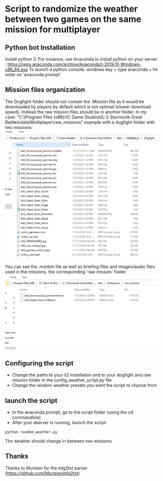 # Script to randomize the weather between two games on the same mission for multiplayer


## Python bot Installation
Install python 3. For instance, use Anaconda to install python on your server :
https://repo.anaconda.com/archive/Anaconda3-2019.10-Windows-x86_64.exe
To launch a python console: windows key + type anaconda + hit enter on  'anaconda prompt' 

## Mission files organization  
The Dogfight folder should not contain the .Mission file as it would be downloaded by players by default which is not optimal (slower download speed).
Instead the raw mission files should be in another folder. In my case:
 "C:\\Program Files (x86)\\1C Game Studios\IL-2 Sturmovik Great Battles\\data\\Multiplayer\\raw_missions"
 example with a dogfight folder with two missions: 
![alt text](dogfight.PNG)

You can see the  .msnbin file as well as briefing files and images/audio files used in the missions.
the corresponding 'raw mission' folder:
![alt text](raw_mission.PNG)

## Configuring the script
* Change the paths to your il2 installation and to your dogfight and raw mission folder in the config_weather_script.py file
* Change the random weather presets you want the script to chpose from

## launch the script 
* In the anaconda prompt, go to the script folder (using the cd commandline)
* After your dserver is running, launch the script: 
```
python random_weather.py
```
The weather should change in between two missions

## Thanks

Thanks to Murleen for the mlg2txt parser (https://github.com/Murleen/mlg2txt)


 
